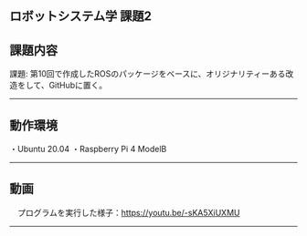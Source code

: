 ロボットシステム学 課題2
---

## 課題内容 
  
 課題: 第10回で作成したROSのパッケージをベースに、オリジナリティーある改造をして、GitHubに置く。
  
---

## 動作環境

・Ubuntu 20.04
・Raspberry Pi 4 ModelB

---

## 動画

　プログラムを実行した様子：https://youtu.be/-sKA5XiUXMU
 
---
